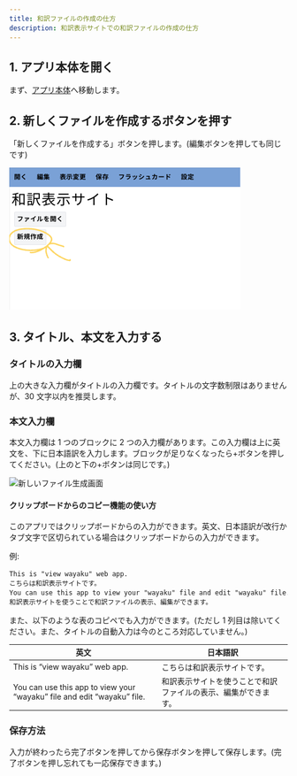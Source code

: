 ```yaml
---
title: 和訳ファイルの作成の仕方
description: 和訳表示サイトでの和訳ファイルの作成の仕方
---
```


## 1. アプリ本体を開く

まず、[アプリ本体](../../app)へ移動します。

## 2. 新しくファイルを作成するボタンを押す

「新しくファイルを作成する」ボタンを押します。(編集ボタンを押しても同じです)

![新しくファイルを作成するボタン](./img/about/create-file-button.webp)

## 3. タイトル、本文を入力する

### タイトルの入力欄

上の大きな入力欄がタイトルの入力欄です。タイトルの文字数制限はありませんが、30 文字以内を推奨します。

### 本文入力欄

本文入力欄は 1 つのブロックに 2 つの入力欄があります。この入力欄は上に英文を、下に日本語訳を入力します。ブロックが足りなくなったら+ボタンを押してください。(上のと下の+ボタンは同じです。)

![新しいファイル生成画面](./img/about/edit-page.webp)

#### クリップボードからのコピー機能の使い方

このアプリではクリップボードからの入力ができます。英文、日本語訳が改行かタブ文字で区切られている場合はクリップボードからの入力ができます。

例:

```txt
This is "view wayaku" web app.
こちらは和訳表示サイトです。
You can use this app to view your "wayaku" file and edit "wayaku" file.
和訳表示サイトを使うことで和訳ファイルの表示、編集ができます。
```

また、以下のような表のコピペでも入力ができます。(ただし 1 列目は除いてください。また、タイトルの自動入力は今のところ対応していません。)

| 英文                                                                    | 日本語訳                                                       |
| ----------------------------------------------------------------------- | -------------------------------------------------------------- |
| This is “view wayaku” web app.                                          | こちらは和訳表示サイトです。                                   |
| You can use this app to view your “wayaku” file and edit “wayaku” file. | 和訳表示サイトを使うことで和訳ファイルの表示、編集ができます。 |

### 保存方法

入力が終わったら完了ボタンを押してから保存ボタンを押して保存します。(完了ボタンを押し忘れても一応保存できます。)
